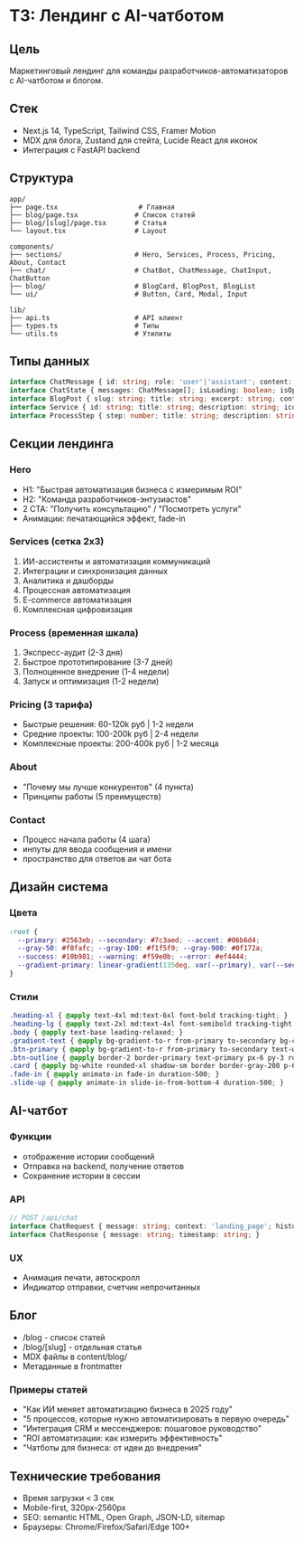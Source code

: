 # ТЗ: Лендинг с AI-чатботом

## Цель
Маркетинговый лендинг для команды разработчиков-автоматизаторов с AI-чатботом и блогом.

## Стек
- Next.js 14, TypeScript, Tailwind CSS, Framer Motion
- MDX для блога, Zustand для стейта, Lucide React для иконок
- Интеграция с FastAPI backend

## Структура
```
app/
├── page.tsx                    # Главная
├── blog/page.tsx              # Список статей  
├── blog/[slug]/page.tsx       # Статья
└── layout.tsx                 # Layout

components/
├── sections/                  # Hero, Services, Process, Pricing, About, Contact
├── chat/                      # ChatBot, ChatMessage, ChatInput, ChatButton
├── blog/                      # BlogCard, BlogPost, BlogList
└── ui/                        # Button, Card, Modal, Input

lib/
├── api.ts                     # API клиент
├── types.ts                   # Типы
└── utils.ts                   # Утилиты
```

## Типы данных
```typescript
interface ChatMessage { id: string; role: 'user'|'assistant'; content: string; timestamp: Date; }
interface ChatState { messages: ChatMessage[]; isLoading: boolean; isOpen: boolean; }
interface BlogPost { slug: string; title: string; excerpt: string; content: string; publishedAt: Date; category: string; readTime: number; }
interface Service { id: string; title: string; description: string; icon: string; features: string[]; }
interface ProcessStep { step: number; title: string; description: string; duration: string; deliverables: string[]; }
```

## Секции лендинга

### Hero
- H1: "Быстрая автоматизация бизнеса с измеримым ROI"
- H2: "Команда разработчиков-энтузиастов"
- 2 CTA: "Получить консультацию" / "Посмотреть услуги"
- Анимации: печатающийся эффект, fade-in

### Services (сетка 2x3)
1. ИИ-ассистенты и автоматизация коммуникаций
2. Интеграции и синхронизация данных
3. Аналитика и дашборды
4. Процессная автоматизация
5. E-commerce автоматизация
6. Комплексная цифровизация

### Process (временная шкала)
1. Экспресс-аудит (2-3 дня)
2. Быстрое прототипирование (3-7 дней)
3. Полноценное внедрение (1-4 недели)
4. Запуск и оптимизация (1-2 недели)

### Pricing (3 тарифа)
- Быстрые решения: 60-120k руб | 1-2 недели
- Средние проекты: 100-200k руб | 2-4 недели
- Комплексные проекты: 200-400k руб | 1-2 месяца

### About
- "Почему мы лучше конкурентов" (4 пункта)
- Принципы работы (5 преимуществ)

### Contact
- Процесс начала работы (4 шага)
- инпуты для ввода сообщения и имени
- пространство для ответов аи чат бота

## Дизайн система

### Цвета
```css
:root {
  --primary: #2563eb; --secondary: #7c3aed; --accent: #06b6d4;
  --gray-50: #f8fafc; --gray-100: #f1f5f9; --gray-900: #0f172a;
  --success: #10b981; --warning: #f59e0b; --error: #ef4444;
  --gradient-primary: linear-gradient(135deg, var(--primary), var(--secondary));
}
```

### Стили
```css
.heading-xl { @apply text-4xl md:text-6xl font-bold tracking-tight; }
.heading-lg { @apply text-2xl md:text-4xl font-semibold tracking-tight; }
.body { @apply text-base leading-relaxed; }
.gradient-text { @apply bg-gradient-to-r from-primary to-secondary bg-clip-text text-transparent; }
.btn-primary { @apply bg-gradient-to-r from-primary to-secondary text-white px-6 py-3 rounded-lg font-medium transition-all duration-300 hover:shadow-lg hover:scale-105; }
.btn-outline { @apply border-2 border-primary text-primary px-6 py-3 rounded-lg font-medium transition-all duration-300 hover:bg-primary hover:text-white; }
.card { @apply bg-white rounded-xl shadow-sm border border-gray-200 p-6 transition-all duration-300 hover:shadow-md hover:-translate-y-1; }
.fade-in { @apply animate-in fade-in duration-500; }
.slide-up { @apply animate-in slide-in-from-bottom-4 duration-500; }
```

## AI-чатбот

### Функции
- отображение истории сообщений
- Отправка на backend, получение ответов
- Сохранение истории в сессии

### API
```typescript
// POST /api/chat
interface ChatRequest { message: string; context: 'landing_page'; history: ChatMessage[]; }
interface ChatResponse { message: string; timestamp: string; }
```

### UX
- Анимация печати, автоскролл
- Индикатор отправки, счетчик непрочитанных

## Блог
- /blog - список статей
- /blog/[slug] - отдельная статья
- MDX файлы в content/blog/
- Метаданные в frontmatter

### Примеры статей
- "Как ИИ меняет автоматизацию бизнеса в 2025 году"
- "5 процессов, которые нужно автоматизировать в первую очередь"
- "Интеграция CRM и мессенджеров: пошаговое руководство"
- "ROI автоматизации: как измерить эффективность"
- "Чатботы для бизнеса: от идеи до внедрения"

## Технические требования
- Время загрузки < 3 сек
- Mobile-first, 320px-2560px
- SEO: semantic HTML, Open Graph, JSON-LD, sitemap
- Браузеры: Chrome/Firefox/Safari/Edge 100+